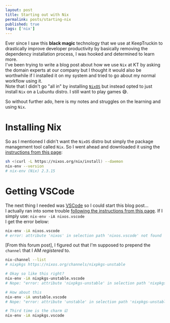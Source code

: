 ```yaml
---
layout: post
title: Starting out with Nix
permalink: posts/starting-nix
published: true
tags: ['nix']
---
```


Ever since I saw this **black magic** technology that we use at KeepTruckin to drastically improve developer productivity by basically removing the dependency installation process, I was hooked and determined to learn more.     
I've been trying to write a blog post about how we use `Nix` at KT by asking the domain experts at our company but I thought it would also be worthwhile if I installed it on my system and tried to go about my normal workflow using it.    
Note that I didn't go "all in" by installing [`NixOS`](https://nixos.org/) but instead opted to just install `Nix` on a Lubuntu distro. I still want to play games 😅.

So without further ado, here is my notes and struggles on the learning and using `Nix`.

# Installing Nix
So as I mentioned I didn't want the `NixOS` distro but simply the package management tool called `Nix`. So I went ahead and downloaded it using the [instructions from this page](https://nixos.org/guides/install-nix.html):
```bash
sh <(curl -L https://nixos.org/nix/install) --daemon
nix-env --version
# nix-env (Nix) 2.3.15
```

# Getting VSCode
The next thing I needed was [VSCode]() so I could start this blog post...     
I actually ran into some trouble [following the instructions from this page](https://nixos.wiki/wiki/Vscode). If I simply use: `nix-env -iA nixos.vscode`      
I get the error below:
```bash
nix-env -iA nixos.vscode
# error: attribute 'nixos' in selection path 'nixos.vscode' not found
```

[From this forum post], I figured out that I'm supposed to prepend the `channel` that I AM *registered* to. 
```bash
nix-channel --list
# nixpkgs https://nixos.org/channels/nixpkgs-unstable

# Okay so like this right?
nix-env -iA nixpkgs-unstable.vscode 
# Nope: "error: attribute 'nixpkgs-unstable' in selection path 'nixpkgs-unstable.vscode' not found"

# How about this
nix-env -iA unstable.vscode 
# Nope: "error: attribute 'unstable' in selection path 'nixpkgs-unstable.vscode' not found"

# Third time is the charm ☑️
nix-env -iA nixpkgs.vscode
``` 